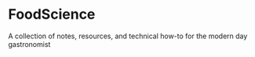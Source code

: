 # FoodScience
A collection of notes, resources, and technical how-to for the modern day gastronomist
